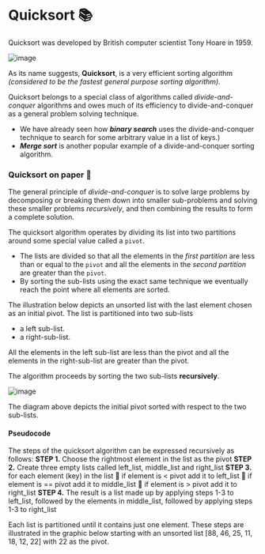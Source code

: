 # Quicksort 📚 

Quicksort was developed by British computer scientist Tony Hoare in 1959. 

![image](https://github.com/ross-bish/Algorithms/assets/83789503/15289682-58bc-4041-b5ad-ab2477cc4796)

As its name suggests, **Quicksort**, is a very efficient sorting algorithm _(considered to be the fastest general purpose sorting algorithm)._ 

Quicksort belongs to a special class of algorithms called _divide-and-conquer_ algorithms and owes much of its efficiency to divide-and-conquer as a general problem solving technique. 

- We have already seen how _**binary search**_ uses the divide-and-conquer technique to search for some arbitrary value in a list of keys.)
- _**Merge sort**_ is another popular example of a divide-and-conquer sorting algorithm.

### Quicksort on paper 📝
The general principle of _divide-and-conquer_ is to solve large problems by decomposing or breaking them down into smaller sub-problems and solving these smaller problems _recursively_, and then combining the results to form a complete solution.

The quicksort algorithm operates by dividing its list into two partitions around some special value called a ``pivot``. 

- The lists are divided so that all the elements in the _first partition_ are less than or equal to the ``pivot`` and all the elements in the _second partition_ are greater than the ``pivot``.
- By sorting the sub-lists using the exact same technique we eventually reach the point where all elements are sorted.

The illustration below depicts an unsorted list with the last element chosen as an initial pivot. 
The list is partitioned into two sub-lists 
  - a left sub-list.
  - a right-sub-list.

All the elements in the left sub-list are less than the pivot and all the elements in the right-sub-list are greater than the pivot. 

The algorithm proceeds by sorting the two sub-lists **recursively**.

![image](https://github.com/ross-bish/Algorithms/assets/83789503/4ae66793-0186-4f0a-a761-b69023507d99)

The diagram above depicts the initial pivot sorted with respect to the two sub-lists.

#### Pseudocode
The steps of the quicksort algorithm can be expressed recursively as follows:
**STEP 1.** Choose the rightmost element in the list as the pivot 
**STEP 2.** Create three empty lists called left_list, middle_list and right_list 
**STEP 3.** for each element (key) in the list  if element is < pivot add it to left_list  if element is == pivot add it to middle_list  if element is > pivot add it to right_list 
**STEP 4.** The result is a list made up by applying steps 1-3 to left_list, followed by the elements in middle_list, followed by applying steps 1-3 to right_list

Each list is partitioned until it contains just one element. These steps are illustrated in the graphic below starting with an unsorted list [88, 46, 25, 11, 18, 12, 22] with 22 as the pivot.

